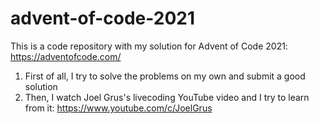 # advent-of-code-2021

This is a code repository with my solution for Advent of Code 2021: https://adventofcode.com/
1) First of all, I try to solve the problems on my own and submit a good solution
2) Then, I watch Joel Grus's livecoding YouTube video and I try to learn from it: https://www.youtube.com/c/JoelGrus